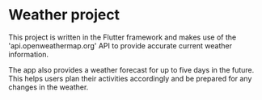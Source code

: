 # Weather project

This project is written in the Flutter framework and makes use of the 'api.openweathermap.org' API to provide accurate current weather information.

The app also provides a weather forecast for up to five days in the future. This helps users plan their activities accordingly and be prepared for any changes in the weather.


